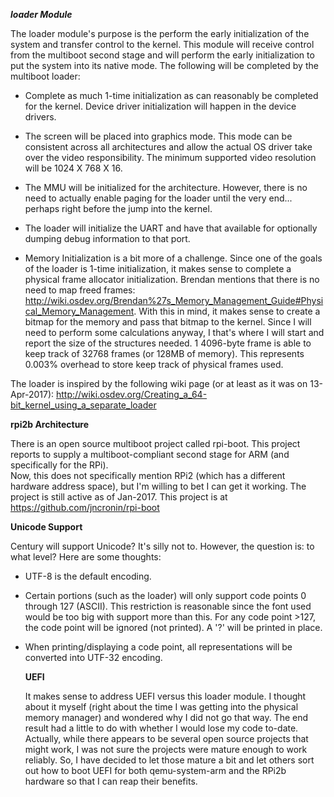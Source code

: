 ***loader Module***

The loader module's purpose is the perform the early initialization of the system and 
transfer control to the kernel.  This module will receive control from the multiboot
second stage and will perform the early initialization to put the system into its 
native mode.  The following will be completed by the multiboot loader:

* Complete as much 1-time initialization as can reasonably be completed for the
  kernel.  Device driver initialization will happen in the device drivers.

* The screen will be placed into graphics mode.  This mode can be consistent across 
  all architectures and allow the actual OS driver take over the video responsibility.
  The minimum supported video resolution will be 1024 X 768 X 16.

* The MMU will be initialized for the architecture.  However, there is no need to 
  actually enable paging for the loader until the very end... perhaps right before
  the jump into the kernel.

* The loader will initialize the UART and have that available for optionally dumping 
  debug information to that port.

* Memory Initialization is a bit more of a challenge.  Since one of the goals of the 
  loader is 1-time initialization, it makes sense to complete a physical frame 
  allocator initialization.  Brendan mentions that there is no need to map freed frames:
  http://wiki.osdev.org/Brendan%27s_Memory_Management_Guide#Physical_Memory_Management.
  With this in mind, it makes sense to create a bitmap for the memory and pass that 
  bitmap to the kernel.  Since I will need to perform some calculations anyway, I that's 
  where I will start and report the size of the structures needed.  1 4096-byte frame
  is able to keep track of 32768 frames (or 128MB of memory).  This represents 0.003%
  overhead to store keep track of physical frames used.
  
The loader is inspired by the following wiki page (or at least as it was on 13-Apr-2017):
http://wiki.osdev.org/Creating_a_64-bit_kernel_using_a_separate_loader


**rpi2b Architecture**

There is an open source multiboot project called rpi-boot.  This project reports to 
supply a multiboot-compliant second stage for ARM (and specifically for the RPi).  
Now, this does not specifically mention RPi2 (which has a different hardware address
space), but I'm willing to bet I can get it working.  The project is still active
as of Jan-2017.  This project is at https://github.com/jncronin/rpi-boot


**Unicode Support**

Century will support Unicode?  It's silly not to.  However, the question is: to what
level?  Here are some thoughts:

* UTF-8 is the default encoding.
* Certain portions (such as the loader) will only support code points 0 through 127
  (ASCII).  This restriction is reasonable since the font used would be too big 
  with support more than this.  For any code point >127, the code point will be
  ignored (not printed).  A '?' will be printed in place.
* When printing/displaying a code point, all representations will be converted into 
  UTF-32 encoding.


  **UEFI**

  It makes sense to address UEFI versus this loader module.  I thought about it myself
  (right about the time I was getting into the physical memory manager) and wondered 
  why I did not go that way.  The end result had a little to do with whether I would 
  lose my code to-date.  Actually, while there appears to be several open source
  projects that might work, I was not sure the projects were mature enough to work
  reliably.  So, I have decided to let those mature a bit and let others sort out
  how to boot UEFI for both qemu-system-arm and the RPi2b hardware so that I can
  reap their benefits.
